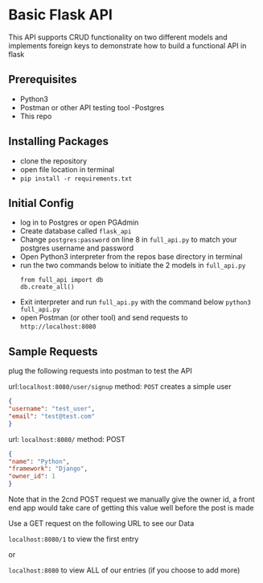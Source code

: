 # Basic Flask API

This API supports CRUD functionality on two different models and implements 
foreign keys to demonstrate how to build a functional API in flask

## Prerequisites
- Python3
- Postman or other API testing tool
-Postgres
- This repo

## Installing Packages
- clone the repository
- open file location in terminal
- `pip install -r requirements.txt`

## Initial Config
- log in to Postgres or open PGAdmin
- Create database called `flask_api`
- Change `postgres:password` on line 8 in `full_api.py` to match your postgres username and password
- Open Python3 interpreter from the repos base directory in terminal 
- run the two commands below to initiate the 2 models in `full_api.py`
    ```Python3
   from full_api import db
   db.create_all()
    ```
- Exit interpreter and run `full_api.py` with the command below
    `python3 full_api.py`
- open Postman (or other tool) and send requests to `http://localhost:8080`

## Sample Requests
plug the following requests into postman to test the API

url:`localhost:8080/user/signup` method: `POST`
creates a simple user
```json
{
"username": "test_user",
"email": "test@test.com"
}
```

url: `localhost:8080/` method: POST
```json
{
"name": "Python",
"framework": "Django",
"owner_id": 1
}
```

Note that in the 2cnd POST request we manually give the owner id, a front end app would take care
of getting this value well before the post is made

Use a GET request on the following URL to see our Data

`localhost:8080/1` to view the first entry

or 

`localhost:8080` to view ALL of our entries (if you choose to add more)

